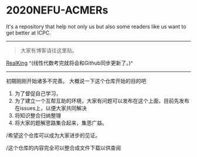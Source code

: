 # 2020NEFU-ACMERs
It's a repository that help not only us but also some readers like us want to get better at ICPC.


----------------------------------------------------
>大家有博客请往这里贴。

[RealKing](https://i.csdn.net/#/uc/profile?spm=1000.2115.3001.5111) ^(线性代数考完就将会和Github同步更新了。)^

----------------------------------------------------

初期刚刚开始诸多不完善。
大概说一下这个仓库开始的目的吧
1. 为了督促自己学习，
2. 为了建立一个互帮互助的环境，大家有问题可以发布在这个上面，目前先发布在issues上，以便大家共同解决
3. 将知识整合归纳整理
4. 将大家的题解思路集合起来，集思广益。


/希望这个仓库可以成为大家进步的见证。

/这个仓库的内容完全可以整合成文件下载以供查阅
